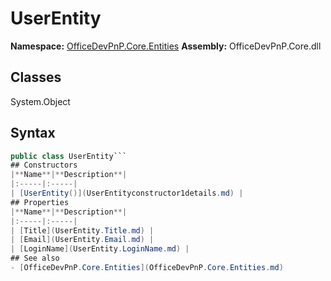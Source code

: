 # UserEntity

**Namespace:** [OfficeDevPnP.Core.Entities](OfficeDevPnP.Core.Entities.md)
**Assembly:** OfficeDevPnP.Core.dll
## Classes
System.Object
## Syntax
```C#
public class UserEntity```
## Constructors
|**Name**|**Description**|
|:-----|:-----|
| [UserEntity()](UserEntityconstructor1details.md) | 
## Properties
|**Name**|**Description**|
|:-----|:-----|
| [Title](UserEntity.Title.md) | 
| [Email](UserEntity.Email.md) | 
| [LoginName](UserEntity.LoginName.md) | 
## See also
- [OfficeDevPnP.Core.Entities](OfficeDevPnP.Core.Entities.md)
